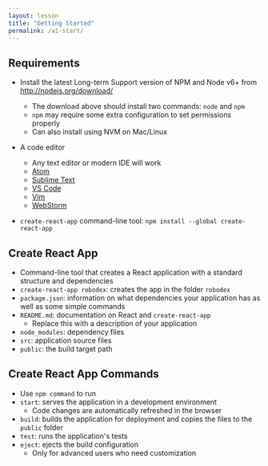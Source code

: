 ```yaml
---
layout: lesson
title: "Getting Started"
permalink: /a1-start/
---
```


## Requirements

- Install the latest Long-term Support version of NPM and Node v6+ from <http://nodejs.org/download/>
  - The download above should install two commands: `node` and `npm`
  - `npm` may require some extra configuration to set permissions properly
  - Can also install using NVM on Mac/Linux

- A code editor
  - Any text editor or modern IDE will work
  - [Atom](https://atom.io/)
  - [Sublime Text](http://www.sublimetext.com/)
  - [VS Code](https://code.visualstudio.com/)
  - [Vim](http://www.vim.org/download.php)
  - [WebStorm](https://www.jetbrains.com/webstorm/)

- `create-react-app` command-line tool:
   `npm install --global create-react-app`

## Create React App

- Command-line tool that creates a React application with a standard structure and dependencies
- `create-react-app robodex`: creates the app in the folder `robodex`
- `package.json`: information on what dependencies your application has as well as some simple commands
- `README.md`: documentation on React and `create-react-app`
  - Replace this with a description of your application
- `node_modules`: dependency files
- `src`: application source files
- `public`: the build target path

## Create React App Commands

- Use `npm command` to run
- `start`: serves the application in a development environment
  - Code changes are automatically refreshed in the browser
- `build`: builds the application for deployment and copies the files to the `public` folder
- `test`: runs the application's tests
- `eject`: ejects the build configuration
   - Only for advanced users who need customization
